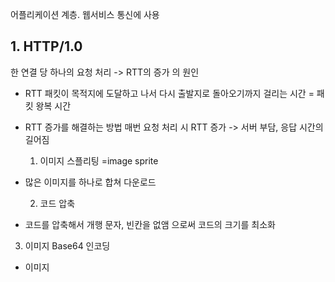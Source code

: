 어플리케이션 계층. 웹서비스 통신에 사용

## 1. HTTP/1.0
한 연결 당 하나의 요청 처리
-> RTT의 증가 의 원인

* RTT
  패킷이 목적지에 도달하고 나서 다시 출발지로 돌아오기까지 걸리는 시간
  = 패킷 왕복 시간

* RTT 증가를 해결하는 방법
  매번 요청 처리 시 RTT 증가 -> 서버 부담, 응답 시간의 길어짐

  1. 이미지 스플리팅
=image sprite
- 많은 이미지를 하나로 합쳐 다운로드
   
  2. 코드 압축
 - 코드를 압축해서 개행 문자, 빈칸을 없앰 으로써 코드의 크기를 최소화
 
  3. 이미지 Base64 인코딩
- 이미지 

